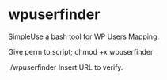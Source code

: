 # wpuserfinder

SimpleUse a bash tool for WP Users Mapping.


Give perm to script;
chmod +x wpuserfinder

./wpuserfinder
Insert URL to verify.
